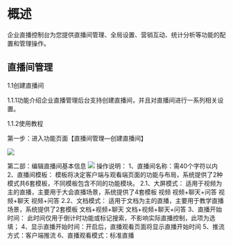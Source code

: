 # 概述

企业直播控制台为您提供直播间管理、全局设置、营销互动、统计分析等功能的配置和管理操作。

## 直播间管理

1.1创建直播间

1.1.1功能介绍企业直播管理后台支持创建直播间，并且对直播间进行一系列相关设置。

1.1.2使用教程

第一步：进入功能页面【直播间管理—创建直播间】

![](https://github.com/jdcloudcom/cn/blob/cn-Real-Time-Communication/image/Real-Time-Communicat/%E5%85%A5%E9%97%A8%E6%8C%87%E5%8D%97-%E6%A6%82%E8%A7%88.png)

第二部：编辑直播间基本信息
![](https://github.com/jdcloudcom/cn/blob/cn-Real-Time-Communication/image/Real-Time-Communicat/%E5%85%A5%E9%97%A8%E6%8C%87%E5%8D%97-%E6%A6%82%E8%A7%88.png)
操作说明：
1、直播间名称：需40个字符以内
2、直播间模板： 模板将决定客户端与观看端页面的功能与布局，系统提供了2种模式共6套模板，不同模板包含不同的功能模块。
2.1、大屏模式：
适用于视频为主的直播，主要用于大会直播场景，系统提供了4套模板
视频
视频+聊天+问答
视频+聊天
视频+问答
2.2、文档模式：
适用于文档为主的直播，主要用于教学直播场景，系统提供了2套模板
文档+视频+聊天
文档+视频+聊天+问答
3、直播开始时间： 此时间仅用于倒计时功能或标记搜索，不影响实际直播控制，此项为选填；
4、显示直播开始时间：开启后，直播观看页面将显示直播开始时间
5、推流方式：客户端推流
6、直播观看模式：标准直播





